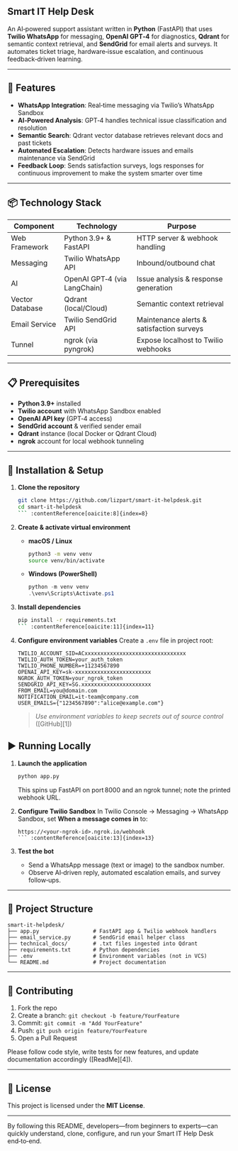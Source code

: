 
## Smart IT Help Desk

An AI‑powered support assistant written in **Python** (FastAPI) that uses **Twilio WhatsApp** for messaging, **OpenAI GPT‑4** for diagnostics, **Qdrant** for semantic context retrieval, and **SendGrid** for email alerts and surveys. It automates ticket triage, hardware‐issue escalation, and continuous feedback‐driven learning.

---

## 🚀 Features

* **WhatsApp Integration**: Real‑time messaging via Twilio’s WhatsApp Sandbox 
* **AI‑Powered Analysis**: GPT‑4 handles technical issue classification and resolution 
* **Semantic Search**: Qdrant vector database retrieves relevant docs and past tickets 
* **Automated Escalation**: Detects hardware issues and emails maintenance via SendGrid 
* **Feedback Loop**: Sends satisfaction surveys, logs responses for continuous improvement to make the system smarter over time 

---

## 📦 Technology Stack

| Component       | Technology                   | Purpose                                   |
| --------------- | ---------------------------- | ----------------------------------------- |
| Web Framework   | Python 3.9+ & FastAPI        | HTTP server & webhook handling            |
| Messaging       | Twilio WhatsApp API          | Inbound/outbound chat                     |
| AI              | OpenAI GPT‑4 (via LangChain) | Issue analysis & response generation      |
| Vector Database | Qdrant (local/Cloud)         | Semantic context retrieval                |
| Email Service   | Twilio SendGrid API          | Maintenance alerts & satisfaction surveys |
| Tunnel          | ngrok (via pyngrok)          | Expose localhost to Twilio webhooks       |

---

## 📋 Prerequisites

* **Python 3.9+** installed 
* **Twilio account** with WhatsApp Sandbox enabled 
* **OpenAI API key** (GPT‑4 access)
* **SendGrid account** & verified sender email
* **Qdrant** instance (local Docker or Qdrant Cloud)
* **ngrok** account for local webhook tunneling 

---

## 🔧 Installation & Setup

1. **Clone the repository**

   ````bash
   git clone https://github.com/lizpart/smart-it-helpdesk.git
   cd smart-it-helpdesk
   ``` :contentReference[oaicite:8]{index=8}  

   ````

2. **Create & activate virtual environment**

   * **macOS / Linux**

     ```bash
     python3 -m venv venv  
     source venv/bin/activate  
     ```
   * **Windows (PowerShell)**

     ```powershell
     python -m venv venv  
     .\venv\Scripts\Activate.ps1  
     ```

3. **Install dependencies**

   ````bash
   pip install -r requirements.txt
   ``` :contentReference[oaicite:11]{index=11}  

   ````

4. **Configure environment variables**
   Create a `.env` file in project root:

   ```dotenv
   TWILIO_ACCOUNT_SID=ACxxxxxxxxxxxxxxxxxxxxxxxxxxxxxxxx  
   TWILIO_AUTH_TOKEN=your_auth_token  
   TWILIO_PHONE_NUMBER=+11234567890  
   OPENAI_API_KEY=sk-xxxxxxxxxxxxxxxxxxxxxxxx  
   NGROK_AUTH_TOKEN=your_ngrok_token  
   SENDGRID_API_KEY=SG.xxxxxxxxxxxxxxxxxxxxxx  
   FROM_EMAIL=you@domain.com  
   NOTIFICATION_EMAIL=it-team@company.com  
   USER_EMAILS={"1234567890":"alice@example.com"}  
   ```

   > *Use environment variables to keep secrets out of source control* ([GitHub][1])


## ▶️ Running Locally

1. **Launch the application**

   ```bash
   python app.py
   ```

   This spins up FastAPI on port 8000 and an ngrok tunnel; note the printed webhook URL.

2. **Configure Twilio Sandbox**
   In Twilio Console → Messaging → WhatsApp Sandbox, set **When a message comes in** to:

   ````
   https://<your-ngrok-id>.ngrok.io/webhook
   ``` :contentReference[oaicite:13]{index=13}  

   ````

3. **Test the bot**

   * Send a WhatsApp message (text or image) to the sandbox number.
   * Observe AI‑driven reply, automated escalation emails, and survey follow‑ups.

---

## 📂 Project Structure

```
smart-it-helpdesk/
├── app.py                 # FastAPI app & Twilio webhook handlers  
├── email_service.py       # SendGrid email helper class  
├── technical_docs/        # .txt files ingested into Qdrant  
├── requirements.txt       # Python dependencies  
├── .env                   # Environment variables (not in VCS)  
└── README.md              # Project documentation  
```

---

## 🤝 Contributing

1. Fork the repo
2. Create a branch: `git checkout -b feature/YourFeature`
3. Commit: `git commit -m "Add YourFeature"`
4. Push: `git push origin feature/YourFeature`
5. Open a Pull Request

Please follow code style, write tests for new features, and update documentation accordingly ([ReadMe][4]).

---

## 📄 License

This project is licensed under the **MIT License**.

---

By following this README, developers—from beginners to experts—can quickly understand, clone, configure, and run your Smart IT Help Desk end‑to‑end.
